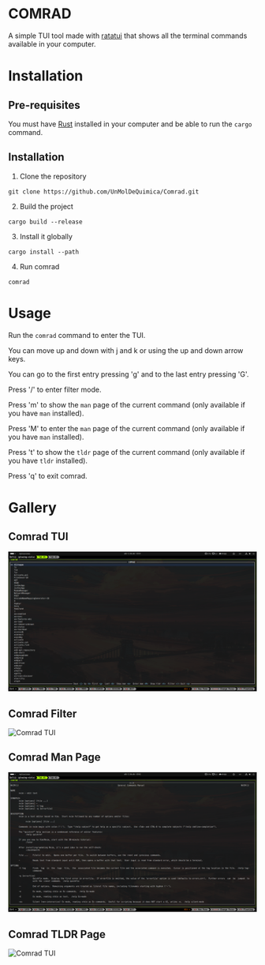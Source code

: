 # COMRAD

A simple TUI tool made with [ratatui](https://ratatui.rs/) that shows all the terminal commands available in your computer.

# Installation

## Pre-requisites
You must have [Rust](https://www.rust-lang.org/tools/install) installed in your computer and be able to run the `cargo` command.

## Installation

1. Clone the repository
```
git clone https://github.com/UnMolDeQuimica/Comrad.git
```

2. Build the project
```
cargo build --release
```

3. Install it globally
```
cargo install --path
```

4. Run comrad
```
comrad
```

# Usage

Run the `comrad` command to enter the TUI.

You can move up and down with j and k or using the up and down arrow keys.

You can go to the first entry pressing 'g' and to the last entry pressing 'G'.

Press '/' to enter filter mode.

Press 'm' to show the `man` page of the current command (only available if you have `man` installed).

Press 'M' to enter the `man` page of the current command (only available if you have `man` installed).

Press 't' to show the `tldr` page of the current command (only available if you have `tldr` installed).

Press 'q' to exit comrad.

# Gallery

## Comrad TUI
![Comrad TUI](assets/comrad.png)

## Comrad Filter
![Comrad TUI](assets/fiter-example.png)

## Comrad Man Page
![Comrad TUI](assets/man-nvim-example.png)

## Comrad TLDR Page
![Comrad TUI](assets/tldr-allacritty-example.png)
